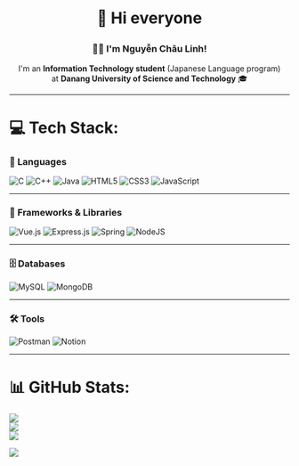 # 
<h1 align="center">
  👋 Hi everyone
</p>

<h3 align="center">👩‍💻 I'm Nguyễn Châu Linh!</h3>
<p align="center">
  I'm an <b>Information Technology student</b> (Japanese Language program) <br/>
  at <b>Danang University of Science and Technology</b> 🎓  
</p>

---

# 💻 Tech Stack:

### 📝 Languages
![C](https://img.shields.io/badge/c-%2300599C.svg?style=for-the-badge&logo=c&logoColor=white) 
![C++](https://img.shields.io/badge/c++-%2300599C.svg?style=for-the-badge&logo=c%2B%2B&logoColor=white) 
![Java](https://img.shields.io/badge/java-%23ED8B00.svg?style=for-the-badge&logo=openjdk&logoColor=white) 
![HTML5](https://img.shields.io/badge/html5-%23E34F26.svg?style=for-the-badge&logo=html5&logoColor=white) 
![CSS3](https://img.shields.io/badge/css3-%231572B6.svg?style=for-the-badge&logo=css3&logoColor=white) 
![JavaScript](https://img.shields.io/badge/javascript-%23323330.svg?style=for-the-badge&logo=javascript&logoColor=%23F7DF1E)

---

### 🧩 Frameworks & Libraries
![Vue.js](https://img.shields.io/badge/vue.js-%2335495e.svg?style=for-the-badge&logo=vuedotjs&logoColor=%234FC08D) 
![Express.js](https://img.shields.io/badge/express.js-%23404d59.svg?style=for-the-badge&logo=express&logoColor=%2361DAFB) 
![Spring](https://img.shields.io/badge/spring-%236DB33F.svg?style=for-the-badge&logo=spring&logoColor=white) 
![NodeJS](https://img.shields.io/badge/node.js-6DA55F?style=for-the-badge&logo=node.js&logoColor=white)

---

### 🗄️ Databases
![MySQL](https://img.shields.io/badge/mysql-4479A1.svg?style=for-the-badge&logo=mysql&logoColor=white) 
![MongoDB](https://img.shields.io/badge/MongoDB-%234ea94b.svg?style=for-the-badge&logo=mongodb&logoColor=white)

---

### 🛠️ Tools
![Postman](https://img.shields.io/badge/Postman-FF6C37?style=for-the-badge&logo=postman&logoColor=white) 
![Notion](https://img.shields.io/badge/Notion-%23000000.svg?style=for-the-badge&logo=notion&logoColor=white)

---

# 📊 GitHub Stats:
![](https://github-readme-stats.vercel.app/api?username=chaulinh0611&theme=dark&hide_border=false&include_all_commits=false&count_private=false)<br/>
![](https://nirzak-streak-stats.vercel.app/?user=chaulinh0611&theme=dark&hide_border=false)<br/>
![](https://github-readme-stats.vercel.app/api/top-langs/?username=chaulinh0611&theme=dark&hide_border=false&include_all_commits=false&count_private=false&layout=compact)

[![](https://visitcount.itsvg.in/api?id=chaulinh0611&icon=0&color=0)](https://visitcount.itsvg.in)


